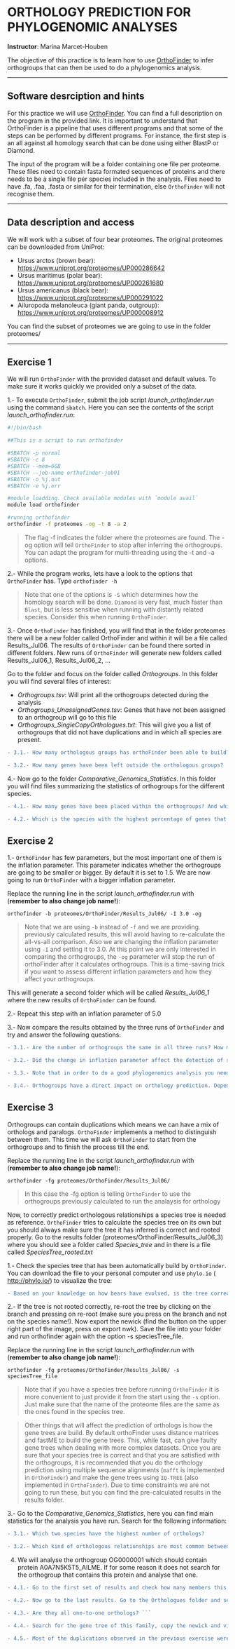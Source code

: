 # ORTHOLOGY PREDICTION FOR PHYLOGENOMIC ANALYSES 

**Instructor**: Marina Marcet-Houben

The objective of this practice is to learn how to use [OrthoFinder](https://genomebiology.biomedcentral.com/articles/10.1186/s13059-019-1832-y) to infer orthogroups that can then be used to do a phylogenomics analysis.

***

## Software desrciption and hints

For this practice we will use [OrthoFinder](https://github.com/davidemms/OrthoFinder). You can find a full description on the program in the provided link. It is important to understand that OrthoFinder is a pipeline that uses different programs and that some of the steps can be performed by different programs. For instance, the first step is an all against all homology search that can be done using either BlastP or Diamond.

The input of the program will be a folder containing one file per proteome. These files need to contain fasta formated sequences of proteins and there needs to be a single file per species included in the analysis. Files need to have .fa, .faa, .fasta or similar for their termination, else `OrthoFinder` will not recognise them.

***

## Data description and access

We will work with a subset of four bear proteomes. The original proteomes can be downloaded from UniProt:

* Ursus arctos (brown bear): https://www.uniprot.org/proteomes/UP000286642
* Ursus maritimus (polar bear): https://www.uniprot.org/proteomes/UP000261680
* Ursus americanus (black bear): https://www.uniprot.org/proteomes/UP000291022
* Ailuropoda melanoleuca (giant panda, outgroup): https://www.uniprot.org/proteomes/UP000008912

You can find the subset of proteomes we are going to use in the folder proteomes/

***

## Exercise 1

We will run `OrthoFinder` with the provided dataset and default values. To make sure it works quickly we
provided only a subset of the data.

1.- To execute `OrthoFinder`, submit the job script *launch_orthofinder.run* using the command `sbatch`.
Here you can see the contents of the script *launch_orthofinder.run*:

```bash
#!/bin/bash                                                                                                             

##This is a script to run orthofinder                                                        

#SBATCH -p normal                                                                                      
#SBATCH -c 8                                                                                                     
#SBATCH --mem=6GB                                                                                       
#SBATCH --job-name orthofinder-job01                                                                            
#SBATCH -o %j.out                                                          
#SBATCH -e %j.err                                                      

#module loadding. Check available modules with `module avail` 
module load orthofinder

#running orthofinder
orthofinder -f proteomes -og -t 8 -a 2
```

> The flag -f indicates the folder where the proteomes are found. The -og option will tell `OrthoFinder` to stop after inferring the orthogroups. You can adapt the program for multi-threading using the -t and -a options.

2.- While the program works, lets have a look to the options that `OrthoFinder` has. Type `orthofinder -h`

> Note that one of the options is `-S` which determines how the homology search will be done. `Diamond` is very fast, much faster than `Blast`, but is less sensitive when running with distantly related species. Consider this when running `OrthoFinder`.

3.- Once `OrthoFinder` has finished, you will find that in the folder proteomes there will be a new folder called OrthoFinder and within it will be a file called Results_Jul06. The results of `OrthoFinder` can be found there sorted in different folders. New runs of `OrthoFinder` will generate new folders called Results_Jul06_1, Results_Jul06_2, ... 

Go to the folder and focus on the folder called *Orthogroups*. In this folder you will find several files of interest:

* *Orthogroups.tsv*: Will print all the orthogroups detected during the analysis
* *Orthogroups_UnassignedGenes.tsv*: Genes that have not been assigned to an orthogroup will go to this file
* *Orthogroups_SingleCopyOrthologues.txt*: This will give you a list of orthogroups that did not have duplications and in which all species are present.

```diff
- 3.1.- How many orthologous groups has orthoFinder been able to build?

- 3.2.- How many genes have been left outside the orthologous groups?
```

4.- Now go to the folder *Comparative_Genomics_Statistics*. In this folder you will find files summarizing the statistics of orthogroups for the different species.

```diff
- 4.1.- How many genes have been placed within the orthogroups? And which percentage do they represent from the total?

- 4.2.- Which is the species with the highest percentage of genes that are species specific? Do you think this is due to a biological reason?
```

## Exercise 2

1.- `OrthoFinder` has few parameters, but the most important one of them is the inflation parameter. This parameter indicates whether the orthogroups are going to be smaller or bigger. By default it is set to 1.5. We are now going to run `OrthoFinder` with a bigger inflation parameter. 

Replace the running line in the script *launch_orthofinder.run* with (**remember to also change job name!**):

`orthofinder -b proteomes/OrthoFinder/Results_Jul06/ -I 3.0 -og`

> Note that we are using `-b` instead of `-f` and we are providing previously calculated results, this will avoid having to re-calculate the all-vs-all comparison. Also we are changing the inflation parameter using `-I` and setting it to 3.0. At this point we are only interested in comparing the orthogroups, the `-og` parameter will stop the run of orthoFinder after it calculates orthogroups. This is a time-saving trick if you want to assess different inflation parameters and how they affect your orthogroups.

This will generate a second folder which will be called *Results_Jul06_1* where the new results of `OrthoFinder` can be found.

2.- Repeat this step with an inflation parameter of 5.0

3.- Now compare the results obtained by the three runs of `OrthoFinder` and try and answer the following questions:

```diff
- 3.1.- Are the number of orthogroups the same in all three runs? How many orthogroups are in each of them?

- 3.2.- Did the change in inflation parameter affect the detection of single copy genes?

- 3.3.- Note that in order to do a good phylogenomics analysis you need to find groups of orthologous genes that are present in all species without duplications. Which file would give you this information and how many orthogroups can you use in each run?

- 3.4.- Orthogroups have a direct impact on orthology prediction. Depending on the analysis you are running, a reviewer may ask how the inflation parameter can affect your results. Can you think on a way to show which is the correct inflation parameter?
```

## Exercise 3

Orthogroups can contain duplications which means we can have a mix of orthologs and paralogs. `OrthoFinder` implements a method to distinguish between them. This time we will ask `OrthoFinder` to start from the orthogroups and to finish the process till the end.

Replace the running line in the script *launch_orthofinder.run* with (**remember to also change job name!**):

`orthofinder -fg proteomes/OrthoFinder/Results_Jul06/`

> In this case the -fg option is telling `OrthoFinder` to use the orthogroups previously calculated to run the analaysis for orthology

Now, to correctly predict orthologous relationships a species tree is needed as reference. `OrthoFinder` tries to calculate the species tree on its own but you should always make sure the tree it has inferred is correct and rooted properly. Go to the results folder (proteomes/OrthoFinder/Results_Jul06_3) where you should see a folder called *Species_tree* and in there is a file called *SpeciesTree_rooted.txt*

1.- Check the species tree that has been automatically build by `OrthoFinder`. You can download the file to your personal computer and use `phylo.io` (
http://phylo.io/) to visualize the tree:

```diff
- Based on your knowledge on how bears have evolved, is the tree correct?
```

2.- If the tree is not rooted correctly, re-root the tree by clicking on the branch and pressing on re-root (make sure you press on the branch and not on the species name!). Now export the newick (find the button on the upper right part of the image, press on export nwk). Save the file into your folder and run orthofinder again with the option -s speciesTree_file.

Replace the running line in the script *launch_orthofinder.run* with (**remember to also change job name!**):

`orthofinder -fg proteomes/OrthoFinder/Results_Jul06/ -s speciesTree_file`

> Note that if you have a species tree before running `OrthoFinder` it is more convenient to just provide it from the start using the `-s` option. Just make sure that the name of the proteome files are the same as the ones found in the species tree. 

> Other things that will affect the prediction of orthologs is how the gene trees are build. By default orthoFinder uses distance matrices and fastME to build the gene trees. This, while fast, can give faulty gene trees when dealing with more complex datasets. Once you are sure that your species tree is correct and that you are satisfied with the orthogroups, it is recommended that you do the orthology prediction using multiple sequence alignments (`mafft` is implemented in `OrthoFinder`) and make the gene trees using `IQ-TREE` (also implemented in `OrthoFinder`). Due to time constraints we are not going to run these, but you can find the pre-calculated results in the results folder.

3.- Go to the *Comparative_Genomics_Statistics*, here you can find main statistics for the analysis you have run. Search for the following information:

```diff
- 3.1.- Which two species have the highest number of orthologs?

- 3.2.- Which kind of orthologous relationships are most common between bears (one-to-one? many-to-one?). Can you think of a scenario in which this could be different?
```

4. We will analyse the orthogroup OG0000001 which should contain protein A0A7N5K5T5_AILME. If for some reason it does not search for the orthogroup that contains this protein and analyse that one.

```diff
- 4.1.- Go to the first set of results and check how many members this family has. Can you tell only from the orthogroup information which proteins are orthologs and which ones are paralogs?

- 4.2.- Now go to the last results. Go to the Orthologues folder and search for the orthologs to A0A7N5K5T5_AILME. How many do you find?

- 4.3.- Are they all one-to-one orthologs? ```

- 4.4.- Search for the gene tree of this family, copy the newick and visualize it in phylo.io. With the tree next to you, search your results for information on duplication events. How many duplication events can you find? Are any of them specific for a single species.

- 4.5.- Most of the duplications observed in the previous exercise were ancient, why do you think orthoFinder did not separate them? Were they separated in the analysis run with -I 3.0? If they were, and looking again to the gene tree, did the split make sense?
```


